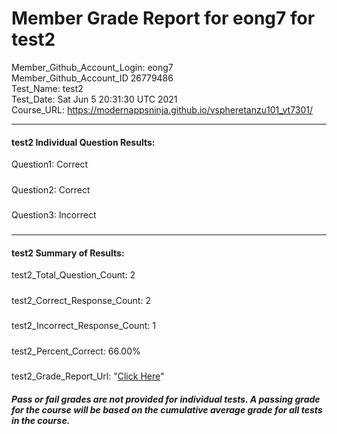 # Member Grade Report for eong7 for test2  
   
Member_Github_Account_Login: eong7  
Member_Github_Account_ID 26779486  
Test_Name: test2  
Test_Date: Sat Jun  5 20:31:30 UTC 2021  
Course_URL: https://modernappsninja.github.io/vspheretanzu101_vt7301/  
   
---  
#### test2 Individual Question Results:  
Question1: Correct  
#####  
Question2: Correct  
#####  
Question3: Incorrect  
#####  
---  
#### test2 Summary of Results:  
test2_Total_Question_Count: 2  
#####  
test2_Correct_Response_Count: 2  
#####  
test2_Incorrect_Response_Count: 1  
#####  
test2_Percent_Correct: 66.00%  
#####  
test2_Grade_Report_Url: "[Click Here](https://github.com/modernappsninjas/eong7/blob/main/static/userdata/courses/vspheretanzu101_vt7301/grade_report.pr526.test2.md)"
##### Pass or fail grades are not provided for individual tests. A passing grade for the course will be based on the cumulative average grade for all tests in the course.  

